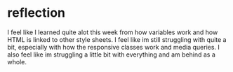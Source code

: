 # reflection

I feel like I learned quite alot this week from how variables work and how HTML is linked to other style sheets.
I feel like im still struggling with quite a bit, especially with how the responsive classes work and media queries. I also feel like im struggling a little bit with everything and am behind as a whole.
